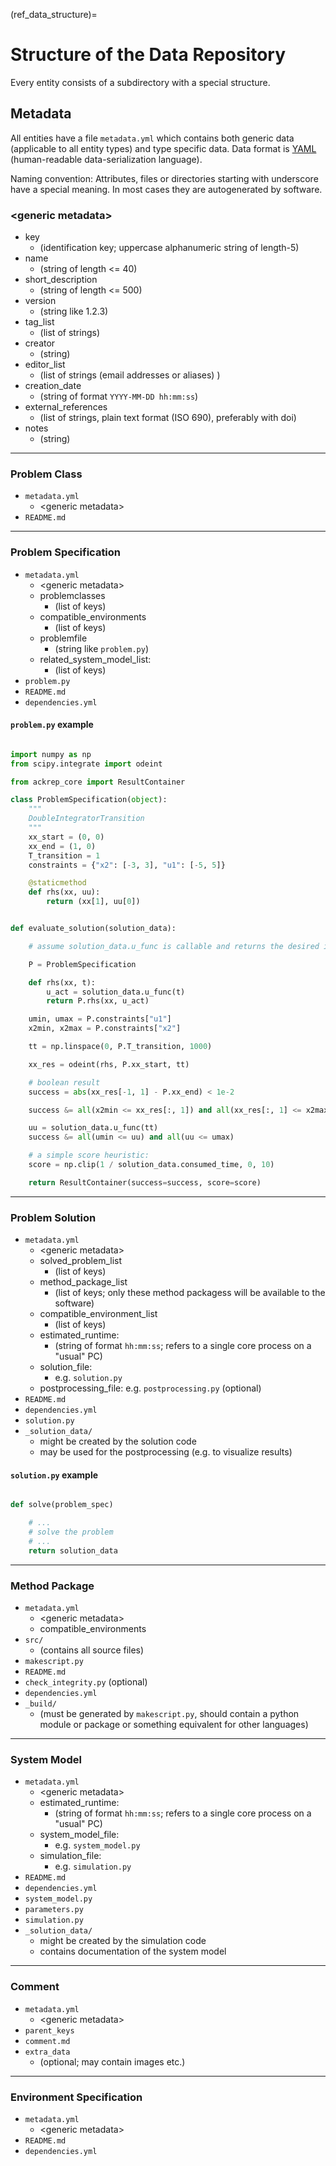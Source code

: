 
(ref_data_structure)=
# Structure of the Data Repository
Every entity consists of a subdirectory with a special structure.

## Metadata
All entities have a file `metadata.yml` which contains both generic data (applicable to all entity types) and type specific
data. Data format is [YAML](https://en.wikipedia.org/wiki/YAML) (human-readable data-serialization language).

Naming convention: Attributes, files or directories starting with underscore have a special meaning. In most cases they are
autogenerated by software.


### &lt;generic metadata&gt;

- key
    - (identification key; uppercase alphanumeric string of length-5)
- name
    - (string of length <= 40)
- short_description
    - (string of length <= 500)
- version
    - (string like  1.2.3)
- tag_list
    - (list of strings)
- creator
    - (string)
- editor_list
    - (list of strings (email addresses or aliases) )
- creation_date
    - (string of format `YYYY-MM-DD hh:mm:ss`)
- external_references
    - (list of strings, plain text format (ISO 690), preferably with doi)
- notes
    - (string)

---

### Problem Class
- `metadata.yml`
    - &lt;generic metadata&gt;
- `README.md`

---

### Problem Specification

- `metadata.yml`
    - &lt;generic metadata&gt;
    - problemclasses
        - (list of keys)
    - compatible_environments
        - (list of keys)
    - problemfile
        - (string like  `problem.py`)
    - related_system_model_list:
        - (list of keys)
- `problem.py`
- `README.md`
- `dependencies.yml`


#### `problem.py` example

```python

import numpy as np
from scipy.integrate import odeint

from ackrep_core import ResultContainer

class ProblemSpecification(object):
    """
    DoubleIntegratorTransition
    """
    xx_start = (0, 0)
    xx_end = (1, 0)
    T_transition = 1
    constraints = {"x2": [-3, 3], "u1": [-5, 5]}

    @staticmethod
    def rhs(xx, uu):
        return (xx[1], uu[0])


def evaluate_solution(solution_data):

    # assume solution_data.u_func is callable and returns the desired input trajectory

    P = ProblemSpecification

    def rhs(xx, t):
        u_act = solution_data.u_func(t)
        return P.rhs(xx, u_act)

    umin, umax = P.constraints["u1"]
    x2min, x2max = P.constraints["x2"]

    tt = np.linspace(0, P.T_transition, 1000)

    xx_res = odeint(rhs, P.xx_start, tt)

    # boolean result
    success = abs(xx_res[-1, 1] - P.xx_end) < 1e-2

    success &= all(x2min <= xx_res[:, 1]) and all(xx_res[:, 1] <= x2max)

    uu = solution_data.u_func(tt)
    success &= all(umin <= uu) and all(uu <= umax)

    # a simple score heuristic:
    score = np.clip(1 / solution_data.consumed_time, 0, 10)

    return ResultContainer(success=success, score=score)

```

---

### Problem Solution

- `metadata.yml`
    - &lt;generic metadata&gt;
    - solved_problem_list
        - (list of keys)
    - method_package_list
        - (list of keys; only these method packagess will be available to the software)
    - compatible_environment_list
        - (list of keys)
    - estimated_runtime:
        - (string of format `hh:mm:ss`; refers to a single core process on a "usual" PC)
    - solution_file:
        - e.g.  `solution.py`
    - postprocessing_file: e.g. `postprocessing.py` (optional)
- `README.md`
- `dependencies.yml`
- `solution.py`
- `_solution_data/`
    - might be created by the solution code
    - may be used for the postprocessing (e.g. to visualize results)


#### `solution.py` example

```python

def solve(problem_spec)

    # ...
    # solve the problem
    # ...
    return solution_data

```
---

### Method Package
- `metadata.yml`
    - &lt;generic metadata&gt;
    - compatible_environments
- `src/`
    - (contains all source files)
- `makescript.py`
- `README.md`
- `check_integrity.py` (optional)
- `dependencies.yml`
- `_build/`
    - (must be generated by `makescript.py`, should contain a python module or package or something
    equivalent for other languages)

---
### System Model

- `metadata.yml`
    - &lt;generic metadata&gt;
    - estimated_runtime:
        - (string of format `hh:mm:ss`; refers to a single core process on a "usual" PC)
    - system_model_file:
        - e.g.  `system_model.py`
    - simulation_file:
        - e.g.  `simulation.py`
- `README.md`
- `dependencies.yml`
- `system_model.py`
- `parameters.py`
- `simulation.py`
- `_solution_data/`
    - might be created by the simulation code
    - contains documentation of the system model
---

### Comment

- `metadata.yml`
    - &lt;generic metadata&gt;
- `parent_keys`
- `comment.md`
- `extra_data`
    - (optional; may contain images etc.)

---

### Environment Specification

- `metadata.yml`
    - &lt;generic metadata&gt;
- `README.md`
- `dependencies.yml`
